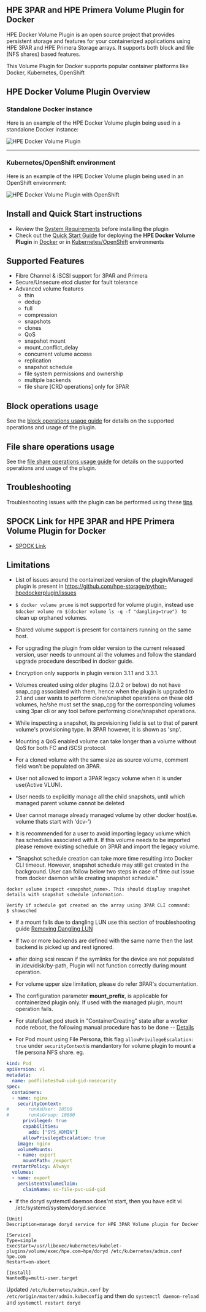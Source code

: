 ## HPE 3PAR and HPE Primera Volume Plugin for Docker

HPE Docker Volume Plugin is an open source project that provides persistent storage and features for your containerized applications using HPE 3PAR and HPE Primera Storage arrays.
It supports both block and file (NFS shares) based features.

This Volume Plugin for Docker supports popular container platforms like Docker, Kubernetes, OpenShift 

## HPE Docker Volume Plugin Overview

### **Standalone Docker instance**

Here is an example of the HPE Docker Volume plugin being used in a standalone Docker instance:

![HPE Docker Volume Plugin](/docs/img/3PAR_docker_design_diagram_75.png)

---
### **Kubernetes/OpenShift environment**

Here is an example of the HPE Docker Volume plugin being used in an OpenShift environment:

![HPE Docker Volume Plugin with OpenShift](/docs/img/3PAR_k8_design_diagram_75.png)

## Install and Quick Start instructions

* Review the [System Requirements](/docs/system-reqs.md) before installing the plugin
* Check out the [Quick Start Guide](/docs/quick_start_guide.md) for deploying the **HPE Docker Volume Plugin** in [Docker](/docs/quick_start_guide.md#docker) or in [Kubernetes/OpenShift](/docs/quick_start_guide.md#k8) environments


## Supported Features

* Fibre Channel & iSCSI support for 3PAR and Primera
* Secure/Unsecure etcd cluster for fault tolerance
* Advanced volume features
  * thin
  * dedup
  * full
  * compression
  * snapshots
  * clones
  * QoS
  * snapshot mount
  * mount_conflict_delay
  * concurrent volume access
  * replication
  * snapshot schedule
  * file system permissions and ownership
  * multiple backends
  * file share [CRD operations] only for 3PAR

## Block operations usage

See the [block operations usage guide](/docs/usage.md) for details on the supported operations and usage of the plugin.

## File share operations usage

See the [file share operations usage guide](/docs/share_usage.md) for details on the supported operations and usage of the plugin.

## Troubleshooting

Troubleshooting issues with the plugin can be performed using these [tips](/docs/troubleshooting.md)


## SPOCK Link for HPE 3PAR and HPE Primera Volume Plugin for Docker

* [SPOCK Link](https://spock.corp.int.hpe.com/spock/utility/document.aspx?docurl=Shared%20Documents/hw/3par/3par_volume_plugin_for_docker.pdf)

## Limitations
- List of issues around the containerized version of the plugin/Managed plugin is present in https://github.com/hpe-storage/python-hpedockerplugin/issues 

- ``$ docker volume prune`` is not supported for volume plugin, instead use ``$docker volume rm $(docker volume ls -q -f "dangling=true") `` to clean up orphaned volumes.

- Shared volume support is present for containers running on the same host.

- For upgrading the plugin from older version to the current released version, user needs to unmount all the volumes and follow the standard
 upgrade procedure described in docker guide. 
 
- Encryption only supports in plugin version 3.1.1 and 3.3.1.
 
- Volumes created using older plugins (2.0.2 or below) do not have snap_cpg associated with them, hence when the plugin is upgraded to      2.1 and user wants to perform clone/snapshot operations on these old volumes, he/she must set the snap_cpg for the
   corresponding volumes using 3par cli or any tool before performing clone/snapshot operations.

- While inspecting a snapshot, its provisioning field is set to that of parent volume's provisioning type. In 3PAR however, it is shown as 'snp'.

- Mounting a QoS enabled volume can take longer than a volume without QoS for both FC and iSCSI protocol.

- For a cloned volume with the same size as source volume, comment field won’t be populated on 3PAR.

- User not allowed to import a 3PAR legacy volume when it is under use(Active VLUN).

- User needs to explicitly manage all the child snapshots, until which managed parent volume cannot be deleted

- User cannot manage already managed volume by other docker host(i.e. volume thats start with 'dcv-')

- It is recommended for a user to avoid importing legacy volume which has schedules associated with it. If this volume needs to be imported please remove existing schedule on 3PAR and import the legacy volume.

- "Snapshot schedule creation can take more time resulting into Docker CLI timeout. However, snapshot schedule may still get created in the background. User can follow below two steps in case of time out issue from docker daemon while creating snapshot schedule."

```Inspect the snapshot to verify if the snapshot schedule got created
docker volume inspect <snapshot_name>. This should display snapshot details with snapshot schedule information.

Verify if schedule got created on the array using 3PAR CLI command:
$ showsched
```

- If a mount fails due to dangling LUN use this section of troubleshooting guide [Removing Dangling LUN](https://github.com/hpe-storage/python-hpedockerplugin/blob/master/docs/troubleshooting.md#removing-dangling-lun)

- If two or more backends are defined with the same name then the last backend is picked up and rest ignored.

- after doing scsi rescan if the symlinks for the device are not populated in /dev/disk/by-path, Plugin will not function correctly during mount operation.

- For volume upper size limitation, please do refer 3PAR's documentation.

- The configuration parameter **mount_prefix**, is applicable for containerized plugin only. If used with the managed plugin, mount operation fails.

- For statefulset pod stuck in "ContainerCreating" state after a worker node reboot, the following manual procedure has to be done -- [Details ](https://github.com/hpe-storage/python-hpedockerplugin/blob/master/docs/recover_post_reboot.md)

- For Pod mount using File Persona, this flag `allowPrivilegeEscalation: true` under `securityContext`is mandantory for volume plugin to mount a file persona NFS share.
eg.
```yaml
kind: Pod
apiVersion: v1
metadata:
  name: podfiletestw4-uid-gid-nosecurity
spec:
  containers:
  - name: nginx
    securityContext:
#       runAsUser: 10500
#       runAsGroup: 10800
      privileged: true
      capabilities:
        add: ["SYS_ADMIN"]
      allowPrivilegeEscalation: true
    image: nginx
    volumeMounts:
    - name: export
      mountPath: /export
  restartPolicy: Always
  volumes:
  - name: export
    persistentVolumeClaim:
      claimName: sc-file-pvc-uid-gid
  ```
- if the doryd systemctl daemon does'nt start, then you have edit 
vi /etc/systemd/system/doryd.service
```
[Unit]
Description=manage doryd service for HPE 3PAR Volume plugin for Docker

[Service]
Type=simple
ExecStart=/usr/libexec/kubernetes/kubelet-plugins/volume/exec/hpe.com~hpe/doryd /etc/kubernetes/admin.conf hpe.com
Restart=on-abort

[Install]
WantedBy=multi-user.target
```
Updated `/etc/kubernetes/admin.conf` by `/etc/origin/master/admin.kubeconfig` and then do `systemctl daemon-reload` and `systemctl restart doryd`
